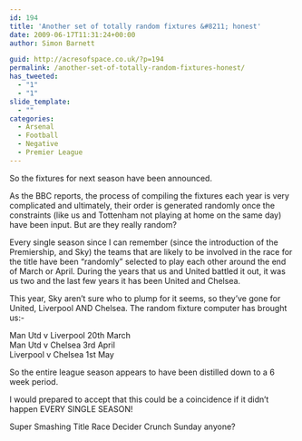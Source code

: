 ```yaml
---
id: 194
title: 'Another set of totally random fixtures &#8211; honest'
date: 2009-06-17T11:31:24+00:00
author: Simon Barnett

guid: http://acresofspace.co.uk/?p=194
permalink: /another-set-of-totally-random-fixtures-honest/
has_tweeted:
  - "1"
  - "1"
slide_template:
  - ""
categories:
  - Arsenal
  - Football
  - Negative
  - Premier League
---
```

So the fixtures for next season have been announced.

As the BBC reports, the process of compiling the fixtures each year is very complicated and ultimately, their order is generated randomly once the constraints (like us and Tottenham not playing at home on the same day) have been input. But are they really random?

Every single season since I can remember (since the introduction of the Premiership, and Sky) the teams that are likely to be involved in the race for the title have been &#8220;randomly&#8221; selected to play each other around the end of March or April. During the years that us and United battled it out, it was us two and the last few years it has been United and Chelsea.

This year, Sky aren&#8217;t sure who to plump for it seems, so they&#8217;ve gone for United, Liverpool AND Chelsea. The random fixture computer has brought us:-

Man Utd v Liverpool 20th March  
Man Utd v Chelsea 3rd April  
Liverpool v Chelsea 1st May

So the entire league season appears to have been distilled down to a 6 week period.

I would prepared to accept that this could be a coincidence if it didn&#8217;t happen EVERY SINGLE SEASON!

Super Smashing Title Race Decider Crunch Sunday anyone?

